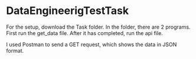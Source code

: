 # DataEngineerigTestTask

For the setup, download the Task folder.
In the folder, there are 2 programs.
First run the get_data file.
After it has completed, run the api file.

I used Postman to send a GET request, which shows the data in JSON format.
